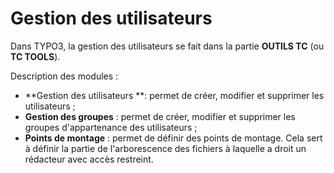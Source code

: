 # Gestion des utilisateurs

Dans TYPO3, la gestion des utilisateurs se fait dans la partie **OUTILS TC** \(ou **TC TOOLS**\).

Description des modules :

* **Gestion des utilisateurs **: permet de créer, modifier et supprimer les utilisateurs ;
* **Gestion des groupes** : permet de créer, modifier et supprimer les groupes d'appartenance des utilisateurs ;
* **Points de montage** : permet de définir des points de montage. Cela sert à définir la partie de l'arborescence des fichiers à laquelle a droit un rédacteur avec accès restreint.



